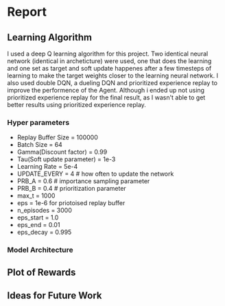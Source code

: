 # Report

## Learning Algorithm
I used a deep Q learning algorithm for this project. Two identical neural network (identical in archeticture) were used, one that does the learning and one set as target and soft update happenes after a few timesteps of learning to make the target weights closer to the learning neural network. I also used double DQN, a dueling DQN and prioritized experience replay to improve the performence of the Agent. Although i ended up not using prioritized experience replay for the final result, as I wasn't able to get better results using prioritized experience replay.

### Hyper parameters
* Replay Buffer Size = 100000
* Batch Size = 64
* Gamma(Discount factor) = 0.99
* Tau(Soft update parameter) = 1e-3
* Learning Rate = 5e-4
* UPDATE_EVERY = 4        # how often to update the network
* PRB_A = 0.6             # importance sampling parameter
* PRB_B = 0.4             # prioritization parameter
* max_t = 1000
* eps = 1e-6 for priotoised replay buffer
* n_episodes = 3000
* eps_start = 1.0
* eps_end = 0.01
* eps_decay = 0.995

### Model Architecture

## Plot of Rewards

## Ideas for Future Work
